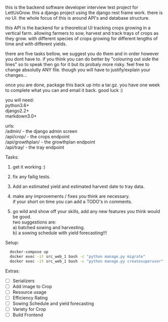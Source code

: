 this is the backend software developer interview test project for LettUsGrow.
this a django project using the django rest frame work.
there is no UI. the whole focus of this is around API's and database structure.

this API is the backend for a theoretical UI tracking crops growing in a vertical farm.
allowing farmers to sow, harvest and track trays of crops as they grow.
with different species of crops growing for different lengths of time and with different yields.

there are five tasks bellow, we suggest you do them and in order however you dont have to.
if you think you can do better by "colouring out side the lines" so to speak then go for it but its probaly more risky.
feel free to change absolutly ANY file. 
though you will have to justify/explain your changes...

once you are done, package this back up into a tar.gz. you have one week to complete what you can and email it back. good luck :)

you will need:  
python3.6+  
django2.2+  
markdown3.0+  


urls:  
/admin/ - the django admin screen  
/api/crop/ - the crops endpoint  
/api/growthplan/ - the growthplan endpoint  
/api/tray/ - the tray endpoint  


Tasks:  

1) get it working :)  

2) fix any failig tests.  

3) Add an estimated yield and estimated harvest date to tray data.  

4) make any improvements / fixes you think are necessary.  
   if your short on time you can add a TODO's in comments.  

5) go wild and show off your skills, add any new features you think would be good.  
   two suggestions are:  
      a) batched sowing and harvesting.  
      b) a sowing schedule with yield forecasting!!!  


Setup:

```bash
  docker-compose up
  docker exec -it src_web_1 bash -c "python manage.py migrate"
  docker exec -it src_web_1 bash -c "python manage.py createsuperuser"
```

Extras:

- [ ] Serializers
- [ ] Add image to Crop
- [ ] Resource usage 
- [ ] Efficiency Rating
- [ ] Sowing Schedule and yield forecasting
- [ ] Variety for Crop
- [ ] Build Frontend